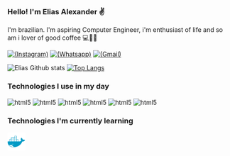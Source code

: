 ### Hello! I'm Elias Alexander ✌️

I'm brazilian. I'm aspiring Computer Engineer, i'm enthusiast of life and so am i lover of good coffee
 💻💙🍵

[![(Instagram)](https://img.shields.io/badge/Instagram-E4405F?style=for-the-badge&logo=instagram&logoColor=white)](https://www.instagram.com/eliasalex_/)
[![(Whatsapp)](https://img.shields.io/badge/WhatsApp-25D366?style=for-the-badge&logo=whatsapp&logoColor=white)](https://wa.me/qr/YRS236EA5OILF1)
[![(Gmail)](https://img.shields.io/badge/Gmail-D14836?style=for-the-badge&logo=gmail&logoColor=white)](https://mail.google.com/mail/u/0/?tab=rm#inbox)

![Elias Github stats](https://github-readme-stats.vercel.app/api?username=elias-12alex&show_icons=true&theme=dracula)
[![Top Langs](https://github-readme-stats.vercel.app/api/top-langs/?username=elias-12alex&layout=compact)](https://github.com/elias-12alex/uploadEliasAlex)

### Technologies I use in my day

<div style="display: inline_block">
    <img align="center" alt="html5" src="https://img.shields.io/badge/HTML5-E34F26?style=for-the-badge&logo=html5&logoColor=white">
     <img align="center" alt="html5" src="https://img.shields.io/badge/CSS-239120?&style=for-the-badge&logo=css3&logoColor=white">
      <img align="center" alt="html5" src="https://img.shields.io/badge/JavaScript-F7DF1E?style=for-the-badge&logo=javascript&logoColor=black">
       <img align="center" alt="html5" src="https://img.shields.io/badge/C-00599C?style=for-the-badge&logo=c&logoColor=white">
        <img align="center" alt="html5" src="https://img.shields.io/badge/Java-ED8B00?style=for-the-badge&logo=java&logoColor=white">
        <img align="center" alt="html5" src="https://img.shields.io/badge/Microsoft_Excel-217346?style=for-the-badge&logo=microsoft-excel&logoColor=white">
</div>

### Technologies I'm currently learning

<div style="display: inline_block">
    <img align="center" alt="html5" src="https://raw.githubusercontent.com/devicons/devicon/master/icons/docker/docker-plain.svg" alt="docker" width="40" height="40">
</div>

<br/>
